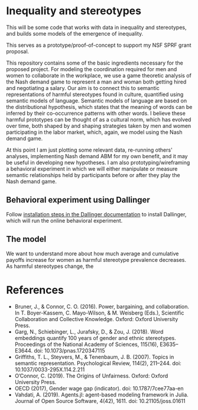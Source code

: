 # Inequality and stereotypes

This will be some code that works with data in inequality and 
stereotypes, and builds some models of the emergence of inequality.

This serves as a prototype/proof-of-concept 
to support my NSF SPRF grant proposal.

This repository contains some of the basic ingredients necessary for
the proposed project. For modeling the coordination required for
men and women to collaborate in the workplace, we use a game theoretic
analysis of the Nash demand game to represent a man and woman both getting
hired and negotiating a salary. Our aim is to connect this to semantic representations
of harmful stereotypes found in culture, quantified using semantic models of
language. Semantic models of language are based on the distributional hypothesis, which
states that the meaning of words can be inferred by their co-occurrence patterns with
other words. I believe these harmful prototypes can be thought of as a cultural norm, which
has evolved over time, both shaped by and shaping strategies taken by men and women 
participating in the labor market, which, again, we model using the Nash demand game.

At this point I am just plotting some relevant data, re-running others' analyses, 
implementing Nash demand ABM for my own benefit, and it may be useful in developing new
hypotheses. I am also prototyping/wireframing a behavioral experiment in which we will
either manipulate or measure semantic relationships held by participants before or after
they play the Nash demand game.

## Behavioral experiment using Dallinger

Follow [installation steps in the Dallinger documentation](
https://dallinger.readthedocs.io/en/latest/installing_dallinger_for_users.html)
to install Dallinger, which will run the online behavioral experiment.

## The model

We want to understand more about how much average and cumulative payoffs 
increase for women as harmful stereotype prevalence decreases. As harmful
stereotypes change, the 


# References

- Bruner, J., & Connor, C. O. (2016). Power, bargaining, and collaboration. 
  In T. Boyer-Kassem, C. Mayo-Wilson, & M. Weisberg (Eds.), Scientific 
  Collaboration and Collective Knowledge. Oxford: Oxford University Press.
- Garg, N., Schiebinger, L., Jurafsky, D., & Zou, J. (2018). 
  Word embeddings quantify 100 years of gender and ethnic stereotypes. 
  Proceedings of the National Academy of Sciences, 115(16), E3635–E3644. 
  doi: 10.1073/pnas.1720347115
- Griffiths, T. L., Steyvers, M., & Tenenbaum, J. B. (2007). 
  Topics in semantic representation. Psychological Review, 114(2), 211–244. 
  doi: 10.1037/0033-295X.114.2.211
- O’Connor, C. (2019). The Origins of Unfairness. Oxford: Oxford University Press.
- OECD (2017), Gender wage gap (indicator). doi: 10.1787/7cee77aa-en
- Vahdati, A. (2019). Agents.jl: agent-based modeling framework in Julia. 
  Journal of Open Source Software, 4(42), 1611. doi: 10.21105/joss.01611
